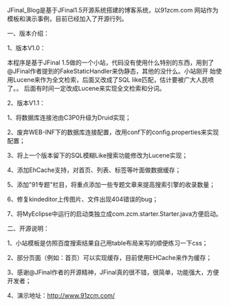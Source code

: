JFinal_Blog是基于JFinal1.5开源系统搭建的博客系统，以91zcm.com 网站作为模板和演示事例，目前已经加入了开源行列。

一、版本介绍：

1、版本V1.0：

本程序是基于JFinal 1.5做的一个小站，代码没有使用什么特别的东西，用到了@JFinal作者提到的FakeStaticHandler来伪静态，其他的没什么。小站刚开 始使用Lucene来作为全文检索，后面又改成了SQL like匹配，估计要被广大人民喷了。。 后面有时间一定改成Lucene来实现全文检索和分词。

2、版本V1.1：

1、将数据库连接池由C3P0升级为Druid实现；

2、废弃WEB-INF下的数据库连接配置，改用conf下的config.properties来实现配置；

3、将上一个版本留下的SQL模糊Like搜索功能修改为Lucene实现；

4、添加EhCache支持，对首页、列表、标签等叶面做数据缓存；

5、添加"91专题"栏目，将重点添加一些专题文章来提高搜索引擎的收录数量；

6、修复kindeditor上传图片、文件出现404错误的bug；

7、将MyEclipse中运行的启动类独立成com.zcm.starter.Starter.java方便启动。

二、开源说明：

1、小站模板是仿照百度搜索结果自己用table布局来写的顺便练习一下css；

2、部分页面（例如：首页）可以实现缓存，目前使用EHCache来作为缓存；

3、感谢@JFinal作者的开源精神，JFinal真的很不错，很简单，功能强大，方便开发者；

4、演示地址：http://www.91zcm.com/
